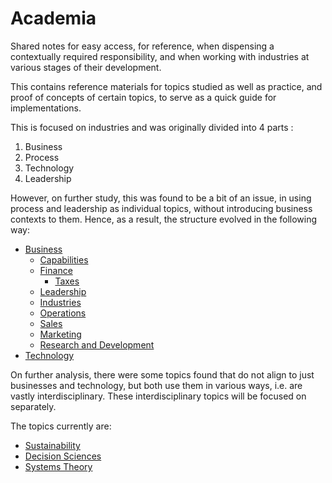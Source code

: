 # Academia

Shared notes for easy access, for reference, when dispensing a contextually required responsibility, and when working with industries at various stages of their development.

This contains reference materials for topics studied as well as practice, and proof of concepts of certain topics, to serve as a quick guide for implementations.


This is focused on industries and was originally divided into 4 parts :

1. Business
2. Process
3. Technology
4. Leadership

However, on further study, this was found to be a bit of an issue, in using process and leadership as individual topics, without introducing business contexts to them. Hence, as a result, the structure evolved in the following way:

- [Business](/business/index.md)
	- [Capabilities](/business/capability/index.md)
	- [Finance](/business/finance/index.md)
		- [Taxes](/business/finance/taxes/index.md)
	- [Leadership](/business/leadership/index.md)
	- [Industries](/business/industries/index.md)
	- [Operations](/business/operations/index.md)
	- [Sales](/business/sales/index.md)
	- [Marketing](/business/marketing/index.md)
	- [Research and Development](/business/research_and_development/index.md)
- [Technology](/technology/index.md)

On further analysis, there were some topics found that do not align to just businesses and technology, but both use them in various ways, i.e. are vastly interdisciplinary. These interdisciplinary topics will be focused on separately.

The topics currently are:

- [Sustainability](./sustainability/index.md)
- [Decision Sciences](./decision_science/index.md)
- [Systems Theory](./systems/index.md)